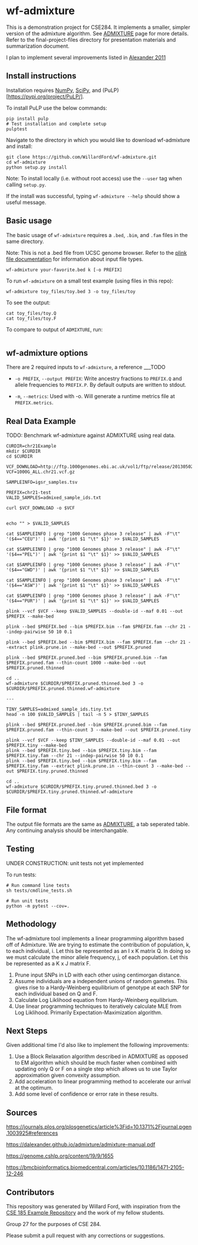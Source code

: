 # wf-admixture

This is a demonstration project for CSE284. It implements a smaller, simpler version of the admixture algorithm. See [ADMIXTURE](https://dalexander.github.io/admixture/index.html) page for more details. Refer to the final-project-files directory for presentation materials and summarization document.

I plan to implement several improvements listed in [Alexander 2011](https://bmcbioinformatics.biomedcentral.com/articles/10.1186/1471-2105-12-246)


## Install instructions

Installation requires [NumPy](https://numpy.org), [SciPy](https://scipy.org), and (PuLP)[https://pypi.org/project/PuLP/].

To install PuLP use the below commands:
```
pip install pulp
# Test installation and complete setup
pulptest
```

Navigate to the directory in which you would like to download wf-admixture and install:

```
git clone https://github.com/WillardFord/wf-admixture.git
cd wf-admixture
python setup.py install
```
Note: To install locally (i.e. without root access) use the `--user` tag when calling `setup.py`.

If the install was successful, typing `wf-admixture --help` should show a useful message.

## Basic usage

The basic usage of `wf-admixture` requires a `.bed`, `.bim`, and `.fam` files in the same directory.

Note: This is not a .bed file from UCSC genome browser. Refer to the [plink file documentation](https://www.cog-genomics.org/plink/1.9/formats#bed) for information about input file types.

```
wf-admixture your-favorite.bed k [-o PREFIX]
```

To run `wf-admixture` on a small test example (using files in this repo):
```
wf-admixture toy_files/toy.bed 3 -o toy_files/toy
```

To see the output:
```
cat toy_files/toy.Q
cat toy_files/toy.F
```

To compare to output of `ADMIXTURE`, run:
```

```

## wf-admixture options

There are 2 required inputs to `wf-admixture`, a reference ___TODO

* `-o PREFIX`, `--output PREFIX`: Write ancestry fractions to `PREFIX.Q` and allele frequencies to `PREFIX.P`. By default outputs are written to stdout.

* `-m`, `--metrics`: Used with -o. Will generate a runtime metrics file at `PREFIX.metrics`.

## Real Data Example

TODO:
Benchmark wf-admixture against ADMIXTURE using real data.

```
CURDIR=chr21Example
mkdir $CURDIR
cd $CURDIR

VCF_DOWNLOAD=http://ftp.1000genomes.ebi.ac.uk/vol1/ftp/release/20130502/ALL.chr21.phase3_shapeit2_mvncall_integrated_v5b.20130502.genotypes.vcf.gz
VCF=1000G_ALL.chr21.vcf.gz

SAMPLEINFO=igsr_samples.tsv

PREFIX=chr21-test
VALID_SAMPLES=admixed_sample_ids.txt

curl $VCF_DOWNLOAD -o $VCF


echo "" > $VALID_SAMPLES

cat $SAMPLEINFO | grep "1000 Genomes phase 3 release" | awk -F"\t" '($4=="CEU")' | awk '{print $1 "\t" $1}' >> $VALID_SAMPLES

cat $SAMPLEINFO | grep "1000 Genomes phase 3 release" | awk -F"\t" '($4=="PEL")' | awk '{print $1 "\t" $1}' >> $VALID_SAMPLES

cat $SAMPLEINFO | grep "1000 Genomes phase 3 release" | awk -F"\t" '($4=="GWD")' | awk '{print $1 "\t" $1}' >> $VALID_SAMPLES

cat $SAMPLEINFO | grep "1000 Genomes phase 3 release" | awk -F"\t" '($4=="ASW")' | awk '{print $1 "\t" $1}' >> $VALID_SAMPLES

cat $SAMPLEINFO | grep "1000 Genomes phase 3 release" | awk -F"\t" '($4=="PUR")' | awk '{print $1 "\t" $1}' >> $VALID_SAMPLES

plink --vcf $VCF --keep $VALID_SAMPLES --double-id --maf 0.01 --out $PREFIX --make-bed

plink --bed $PREFIX.bed --bim $PREFIX.bim --fam $PREFIX.fam --chr 21 --indep-pairwise 50 10 0.1

plink --bed $PREFIX.bed --bim $PREFIX.bim --fam $PREFIX.fam --chr 21 --extract plink.prune.in --make-bed --out $PREFIX.pruned

plink --bed $PREFIX.pruned.bed --bim $PREFIX.pruned.bim --fam $PREFIX.pruned.fam --thin-count 1000 --make-bed --out $PREFIX.pruned.thinned

cd ..
wf-admixture $CURDIR/$PREFIX.pruned.thinned.bed 3 -o $CURDIR/$PREFIX.pruned.thinned.wf-admixture

---

TINY_SAMPLES=admixed_sample_ids.tiny.txt
head -n 100 $VALID_SAMPLES | tail -n 5 > $TINY_SAMPLES

plink --bed $PREFIX.pruned.bed --bim $PREFIX.pruned.bim --fam $PREFIX.pruned.fam --thin-count 3 --make-bed --out $PREFIX.pruned.tiny

plink --vcf $VCF --keep $TINY_SAMPLES --double-id --maf 0.01 --out $PREFIX.tiny --make-bed
plink --bed $PREFIX.tiny.bed --bim $PREFIX.tiny.bim --fam $PREFIX.tiny.fam --chr 21 --indep-pairwise 50 10 0.1
plink --bed $PREFIX.tiny.bed --bim $PREFIX.tiny.bim --fam $PREFIX.tiny.fam --extract plink.prune.in --thin-count 3 --make-bed --out $PREFIX.tiny.pruned.thinned

cd ..
wf-admixture $CURDIR/$PREFIX.tiny.pruned.thinned.bed 3 -o $CURDIR/$PREFIX.tiny.pruned.thinned.wf-admixture

```

## File format

The output file formats are the same as [ADMIXTURE](https://dalexander.github.io/admixture/admixture-manual.pdf), a tab seperated table. Any continuing analysis should be interchangable.

## Testing

UNDER CONSTRUCTION: unit tests not yet implemented

To run tests:
```
# Run command line tests
sh tests/cmdline_tests.sh

# Run unit tests
python -m pytest --cov=.
```

## Methodology

The wf-admixture tool implements a linear programming algorithm based off of Admixture. We are trying to estimate the contribution of population, k, to each individual, i. Let this be represented as an I x K matrix Q. In doing so we must calculate the minor allele frequency, j, of each population. Let this be represented as a K x J matrix F.

1. Prune input SNPs in LD with each other using centimorgan distance.
2. Assume individuals are a independent unions of random gametes. This gives rise to a Hardy-Weinberg equilibrium of genotype at each SNP for each individual based on Q and F.
3. Calculate Log Liklihood equation from Hardy-Weinberg equilibrium.
4. Use linear programming techniques to iteratively calculate MLE from Log Liklihood. Primarily Expectation-Maximization algorithm.

## Next Steps

Given additional time I'd also like to implement the following improvements:

1. Use a Block Relaxation algorithm described in ADMIXTURE as opposed to EM algorithm which should be much faster when combined with updating only Q or F on a single step which allows us to use Taylor approximation given convexity assumption.
2. Add acceleration to linear programming method to accelerate our arrival at the optimum.
3. Add some level of confidence or error rate in these results.


## Sources

https://journals.plos.org/plosgenetics/article%3Fid=10.1371%2Fjournal.pgen.1003925#references

https://dalexander.github.io/admixture/admixture-manual.pdf

https://genome.cshlp.org/content/19/9/1655

https://bmcbioinformatics.biomedcentral.com/articles/10.1186/1471-2105-12-246

## Contributors

This repository was generated by Willard Ford, with inspiration from the [CSE 185 Example Repository](https://github.com/gymreklab/cse185-demo-project#readme) and the work of my fellow students.

Group 27 for the purposes of CSE 284.

Please submit a pull request with any corrections or suggestions.
